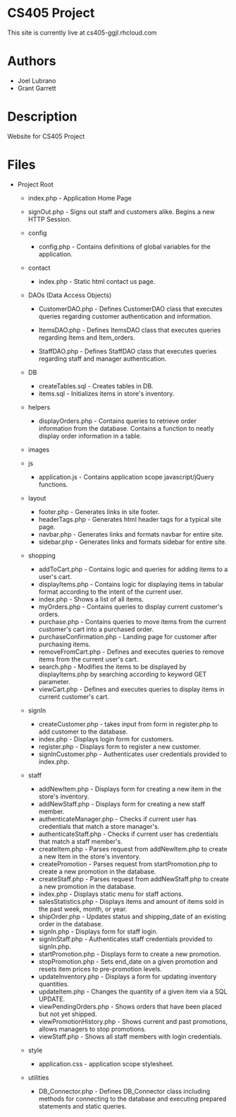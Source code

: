 CS405 Project
=============

This site is currently live at cs405-ggjl.rhcloud.com

Authors
=======

* Joel Lubrano
* Grant Garrett

Description
===========

Website for CS405 Project

Files
=====

* Project Root
    * index.php - Application Home Page

    * signOut.php - Signs out staff and customers alike.  Begins a new HTTP Session.

    * config
        * config.php - Contains definitions of global variables for the application.

    * contact
        * index.php - Static html contact us page.

    * DAOs (Data Access Objects)
        * CustomerDAO.php - Defines CustomerDAO class that executes queries regarding
                            customer authentication and information.

        * ItemsDAO.php - Defines ItemsDAO class that executes queries regarding Items and Item_orders.

        * StaffDAO.php - Defines StaffDAO class that executes queries regarding staff and manager authentication.

    * DB
        * createTables.sql - Creates tables in DB.
        * items.sql - Initializes items in store's inventory.

    * helpers
        * displayOrders.php - Contains queries to retrieve order information from the database.
                              Contains a function to neatly display order information in a table.

    * images

    * js
        * application.js - Contains application scope javascript/jQuery functions.

    * layout
        * footer.php - Generates links in site footer.
        * headerTags.php - Generates html header tags for a typical site page.
        * navbar.php - Generates links and formats navbar for entire site.
        * sidebar.php - Generates links and formats sidebar for entire site.

    * shopping
        * addToCart.php - Contains logic and queries for adding items to a user's cart.
        * displayItems.php - Contains logic for displaying items in tabular format according to the intent
                             of the current user.
        * index.php - Shows a list of all items.
        * myOrders.php - Contains queries to display current customer's orders.
        * purchase.php - Contains queries to move items from the current customer's cart into a purchased order.
        * purchaseConfirmation.php - Landing page for customer after purchasing items.
        * removeFromCart.php - Defines and executes queries to remove items from the current user's cart.
        * search.php - Modifies the items to be displayed by displayItems.php by searching according to keyword GET parameter.
        * viewCart.php - Defines and executes queries to display items in current customer's cart.

    * signIn
        * createCustomer.php - takes input from form in register.php to add customer to the database.
        * index.php - Displays login form for customers.
        * register.php - Displays form to register a new customer.
        * signInCustomer.php - Authenticates user credentials provided to index.php.

    * staff
        * addNewItem.php - Displays form for creating a new item in the store's inventory.
        * addNewStaff.php - Displays form for creating a new staff member.
        * authenticateManager.php - Checks if current user has credentials that match a store manager's.
        * authenticateStaff.php - Checks if current user has credentials that match a staff member's.
        * createItem.php - Parses request from addNewItem.php to create a new Item in the store's inventory.
        * createPromotion - Parses request from startPromotion.php to create a new promotion in the database.
        * createStaff.php - Parses request from addNewStaff.php to create a new promotion in the database.
        * index.php - Displays static menu for staff actions.
        * salesStatistics.php - Displays items and amount of items sold in the past week, month, or year.
        * shipOrder.php - Updates status and shipping_date of an existing order in the database.
        * signIn.php - Displays form for staff login.
        * signInStaff.php - Authenticates staff credentials provided to signIn.php.
        * startPromotion.php - Displays form to create a new promotion.
        * stopPromotion.php - Sets end_date on a given promotion and resets item prices to pre-promotion levels.
        * updateInventory.php - Displays a form for updating inventory quantities.
        * updateItem.php - Changes the quantity of a given item via a SQL UPDATE.
        * viewPendingOrders.php - Shows orders that have been placed but not yet shipped.
        * viewPromotionHistory.php - Shows current and past promotions, allows managers to stop promotions.
        * viewStaff.php - Shows all staff members with login credentials.

    * style
        * application.css - application scope stylesheet.

    * utilities
        * DB_Connector.php - Defines DB_Connector class including methods for connecting to the database and executing
                             prepared statements and static queries.
